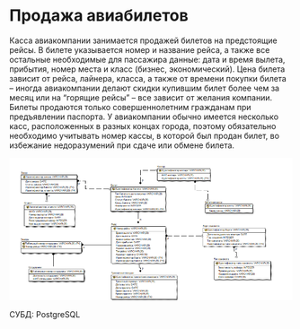 # Продажа авиабилетов
Касса авиакомпании занимается продажей
билетов на предстоящие рейсы. В билете указывается номер и название
рейса, а также все остальные необходимые для пассажира данные: дата
и время вылета, прибытия,
номер места и класс (бизнес, экономический). Цена билета зависит от
рейса, лайнера, класса, а также от времени покупки билета – иногда
авиакомпании делают скидки купившим билет более чем за месяц или
на “горящие рейсы” – все зависит от желания компании. Билеты
продаются только совершеннолетним гражданам при предъявлении
паспорта. У авиакомпании обычно имеется несколько касс,
расположенных в разных концах города, поэтому обязательно
необходимо учитывать номер кассы, в которой был продан билет, во
избежание недоразумений при сдаче или обмене билета.


![ERD диаграмма](erd.png)

СУБД: PostgreSQL


